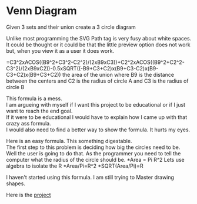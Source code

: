 
# Venn Diagram

Given 3 sets and their union create a 3 circle diagram

Unlike most programming the SVG Path tag is very fusy about white spaces. It could be thought or it could be that the little preview option does not work but, when you view it as a user it does work.

=C3^2xACOS((B9^2+C3^2-C2^2)/(2xB9xC3))+C2^2xACOS((B9^2+C2^2-C3^2)/(2xB9xC2))-0.5xSQRT((-B9+C3+C2)x(B9+C3-C2)x(B9-C3+C2)x(B9+C3+C2))
the area of the union where B9 is the distance between the centers and C2 is the radius of circle A and C3 is the radius of circle B

This formula is a mess.  
I am argueing with myself if I want this project to be educational or if I just want to reach the end goal.  
If it were to be educational I would have to explain how I came up with that crazy ass formula.  
I would also need to find a better way to show the formula.  It hurts my eyes.

Here is an easy formula. This something digestable.  
The first step to this problem is deciding how big the circles need to be.  Well the user is going to do that.
As the programmer you need to tell the computer what the radius of the circle should be.
*Area = Pi R^2
Lets use algebra to isolate the R
*Area/Pi=R^2
*SQRT(Area/Pi)=R


I haven't started using this formula.  I am still trying to Master drawing shapes.

Here is the [project](https://theowlseye.github.io/VennDiagram/VennDiagram.svg)
